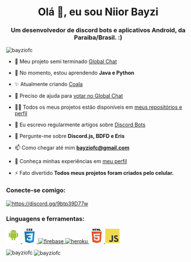 <h1 align="center">Olá 👋, eu sou Niior Bayzi</h1>
<h3 align="center">Um desenvolvedor de discord bots e aplicativos Android, da Paraiba/Brasil. :)</h3>

<p align="left"> <img src="https://komarev.com/ghpvc/?username=bayziofc&label=Profile%20views&color=0e75b6&style=flat" alt="bayziofc" /> </p>

- 🔭 Meu projeto semi terminado [Global Chat](https://discord.com/api/oauth2/authorize?client_id=803482003869663273&permissions=446713679425&scope=bot)

- 🌱 No momento, estou aprendendo **Java e Python**

- ✨ Atualmente criando [Coala](https://github.com/Bayziofc)

- 🤝 Preciso de ajuda para [votar no Global Chat](https://wumposbotlist.glitch.me/bot/803482003869663273)

- 👨‍💻 Todos os meus projetos estão disponíveis em [meus repositórios e perfil](https://github.com/Bayziofc)

- 📝 Eu escrevo regularmente artigos sobre [Discord Bots](https://github.com/Bayziofc)

- 💬 Pergunte-me sobre **Discord.js, BDFD e Eris**

- 📫 Como chegar até mim **bayziofc@gmail.com**

- 📄 Conheça minhas experiências em [meu perfil](https://github.com/Bayziofc)

- ⚡ Fato divertido **Todos meus projetos foram criados pelo celular.**

<h3 align="left">Conecte-se comigo:</h3>
<p align="left">
<a href="https://discord.gg/https://discord.gg/9btp39D77w" target="blank"><img align="center" src="https://raw.githubusercontent.com/rahuldkjain/github-profile-readme-generator/master/src/images/icons/Social/discord.svg" alt="https://discord.gg/9btp39D77w" height="30" width="40" /></a>
</p>

<h3 align="left">Linguagens e ferramentas:</h3>
<p align="left"> <a href="https://developer.android.com" target="_blank" rel="noreferrer"> <img src="https://raw.githubusercontent.com/devicons/devicon/master/icons/android/android-original-wordmark.svg" alt="android" width="40" height="40"/> </a> <a href="https://www.w3schools.com/css/" target="_blank" rel="noreferrer"> <img src="https://raw.githubusercontent.com/devicons/devicon/master/icons/css3/css3-original-wordmark.svg" alt="css3" width="40" height="40"/> </a> <a href="https://firebase.google.com/" target="_blank" rel="noreferrer"> <img src="https://www.vectorlogo.zone/logos/firebase/firebase-icon.svg" alt="firebase" width="40" height="40"/> </a> <a href="https://heroku.com" target="_blank" rel="noreferrer"> <img src="https://www.vectorlogo.zone/logos/heroku/heroku-icon.svg" alt="heroku" width="40" height="40"/> </a> <a href="https://www.w3.org/html/" target="_blank" rel="noreferrer"> <img src="https://raw.githubusercontent.com/devicons/devicon/master/icons/html5/html5-original-wordmark.svg" alt="html5" width="40" height="40"/> </a> <a href="https://developer.mozilla.org/en-US/docs/Web/JavaScript" target="_blank" rel="noreferrer"> <img src="https://raw.githubusercontent.com/devicons/devicon/master/icons/javascript/javascript-original.svg" alt="javascript" width="40" height="40"/> </a> </p>

<p><img align="left" src="https://github-readme-stats.vercel.app/api/top-langs?username=bayziofc&show_icons=true&locale=en&layout=compact" alt="bayziofc" /></p>

<p>&nbsp;<img align="center" src="https://github-readme-stats.vercel.app/api?username=bayziofc&show_icons=true&locale=en" alt="bayziofc" /></p>

